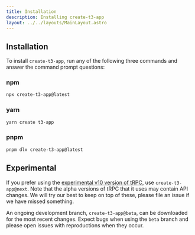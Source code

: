 ```yaml
---
title: Installation
description: Installing create-t3-app
layout: ../../layouts/MainLayout.astro
---
```


## Installation

To install `create-t3-app`, run any of the following three commands and answer the command prompt questions:

### npm

```bash
npx create-t3-app@latest
```

### yarn

```bash
yarn create t3-app
```

### pnpm

```bash
pnpm dlx create-t3-app@latest
```

## Experimental

If you prefer using the [experimental v10 version of tRPC](https://github.com/trpc/trpc/blob/next/.tmp/v10-docs.md), use `create-t3-app@next`. Note that the alpha versions of tRPC that it uses may contain API changes. We will try our best to keep on top of these, please file an issue if we have missed something.

An ongoing development branch, `create-t3-app@beta`, can be downloaded for the most recent changes. Expect bugs when using the `beta` branch and please open issues with reproductions when they occur.
